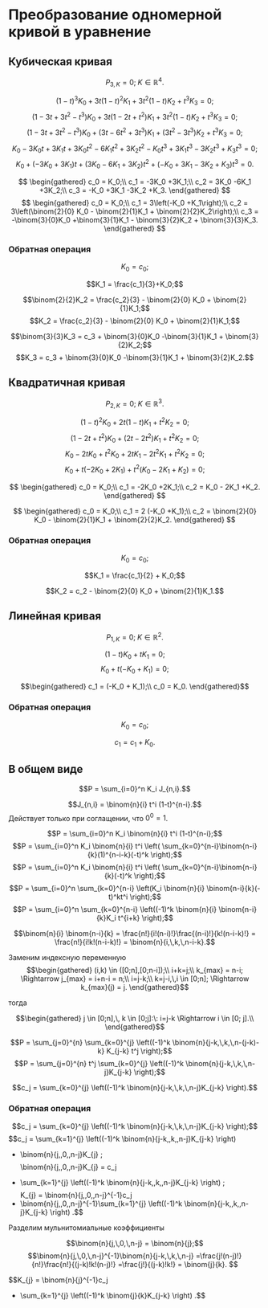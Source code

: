 # Преобразование одномерной кривой в уравнение


## Кубическая кривая
$$P_{3,K} = 0;\; K \in \mathbb{R}^4.$$


$$(1-t)^3 K_0 + 3 t (1-t)^2 K_1 + 3 t^2 (1-t) K_2 + t^3 K_3 = 0;$$
$$(1 - 3t + 3t^2 - t^3) K_0 + 3 t (1 - 2t + t^2) K_1 + 3 t^2 (1-t) K_2 + t^3 K_3 = 0;$$
$$(1 - 3t + 3t^2 - t^3) K_0 + (3t - 6t^2 + 3t^3) K_1 + (3t^2 - 3t^3) K_2 + t^3 K_3 = 0;$$
$$
K_0 
-3K_0t 
+3K_1t 
+3K_0t^2 
-6K_1t^2 
+3K_2t^2
-K_0t^3 
+3K_1t^3  
-3K_2t^3 
+K_3 t^3  
= 0;$$
$$
K_0 
+
(-3K_0 +3K_1)t
+
(3K_0 -6K_1 +3K_2)t^2
+
(-K_0 +3K_1 -3K_2 +K_3)t^3
= 0.$$

$$
\begin{gathered}
c_0 = K_0;\\
c_1 = -3K_0 +3K_1;\\
c_2 = 3K_0 -6K_1 +3K_2;\\
c_3 = -K_0 +3K_1 -3K_2 +K_3.
\end{gathered}
$$
$$
\begin{gathered}
c_0 = K_0;\\
c_1 = 3\left(-K_0 +K_1\right);\\
c_2 = 3\left(\binom{2}{0} K_0 - \binom{2}{1}K_1 + \binom{2}{2}K_2\right);\\
c_3 = -\binom{3}{0}K_0 +\binom{3}{1}K_1 - \binom{3}{2}K_2 + \binom{3}{3}K_3.
\end{gathered}
$$

### Обратная операция

$$K_0 = c_0;$$

$$K_1 = \frac{c_1}{3}+K_0;$$

$$\binom{2}{2}K_2 = \frac{c_2}{3} - \binom{2}{0} K_0 + \binom{2}{1}K_1;$$
$$K_2 = \frac{c_2}{3} - \binom{2}{0} K_0 + \binom{2}{1}K_1;$$

$$\binom{3}{3}K_3 = c_3 + \binom{3}{0}K_0 -\binom{3}{1}K_1 + \binom{3}{2}K_2;$$
$$K_3 = c_3 + \binom{3}{0}K_0 -\binom{3}{1}K_1 + \binom{3}{2}K_2.$$


## Квадратичная кривая
$$P_{2,K} = 0;\; K \in \mathbb{R}^3.$$

$$(1-t)^2 K_0 + 2 t(1-t) K_1 + t^2 K_2 = 0;$$
$$(1-2t+t^2) K_0 + (2t-2t^2) K_1 + t^2 K_2 = 0;$$
$$K_0 - 2tK_0 + t^2K_0 + 2tK_1 - 2t^2K_1 + t^2 K_2 = 0;$$
$$K_0 + t(-2K_0 + 2K_1) + t^2(K_0 - 2K_1 + K_2) = 0;$$

$$
\begin{gathered}
c_0 = K_0;\\
c_1 = -2K_0 +2K_1;\\
c_2 = K_0 - 2K_1 +K_2.
\end{gathered}
$$

$$
\begin{gathered}
c_0 = K_0;\\
c_1 = 2 (-K_0 +K_1);\\
c_2 = \binom{2}{0} K_0 - \binom{2}{1}K_1 + \binom{2}{2}K_2.
\end{gathered}
$$

### Обратная операция

$$K_0 = c_0;$$

$$K_1 = \frac{c_1}{2} + K_0;$$

$$K_2 = c_2 - \binom{2}{0} K_0 + \binom{2}{1}K_1.$$


## Линейная кривая

$$P_{1,K} = 0;\; K \in \mathbb{R}^2.$$

$$(1-t)K_0 + t K_1 = 0;$$
$$K_0 + t(-K_0 + K_1) = 0;$$

$$\begin{gathered}
c_1 = (-K_0 + K_1);\\
c_0 = K_0.
\end{gathered}$$

### Обратная операция

$$K_0 = c_0;$$

$$c_1 = c_1 + K_0.$$

## В общем виде

$$P = \sum_{i=0}^n K_i J_{n,i}.$$

$$J_{n,i} = \binom{n}{i} t^i (1-t)^{n-i}.$$
Действует только при соглащении, что $0^0 = 1$.

$$P = \sum_{i=0}^n K_i \binom{n}{i} t^i (1-t)^{n-i};$$
$$P = \sum_{i=0}^n K_i \binom{n}{i} t^i \left( \sum_{k=0}^{n-i}\binom{n-i}{k}(1)^{n-i-k}(-t)^k \right);$$
$$P = \sum_{i=0}^n K_i \binom{n}{i} t^i \left( \sum_{k=0}^{n-i}\binom{n-i}{k}(-t)^k \right);$$
$$P = \sum_{i=0}^n \sum_{k=0}^{n-i} \left(K_i \binom{n}{i} \binom{n-i}{k}(-t)^kt^i \right);$$
$$P = \sum_{i=0}^n \sum_{k=0}^{n-i} \left((-1)^k \binom{n}{i} \binom{n-i}{k}K_i t^{i+k} \right);$$

$$\binom{n}{i} \binom{n-i}{k} = \frac{n!}{i!(n-i)!}\frac{(n-i)!}{k!(n-i-k)!} = \frac{n!}{i!k!(n-i-k)!}
= \binom{n}{i,\,k,\,n-i-k}.$$

Заменим индексную переменную 
$$\begin{gathered}
	(i,k) \in ([0;n],[0;n-i]);\\
	i+k=j;\\
	k_{max} = n-i; \Rightarrow j_{max} = i+n-i = n;\\
	i=j-k;\\
	k=j-i,\,i \in [0;n]; \Rightarrow k_{max}(j) = j.
\end{gathered}$$

тогда

$$\begin{gathered}
	j \in [0;n],\, k \in [0;j]:\: i=j-k \Rightarrow i \in [0; j].\\
\end{gathered}$$

$$P = \sum_{j=0}^{n} \sum_{k=0}^{j} \left((-1)^k \binom{n}{j-k,\,k,\,n-(j-k)-k} K_{j-k} t^j \right);$$
$$P = \sum_{j=0}^{n} t^j \sum_{k=0}^{j} \left((-1)^k \binom{n}{j-k,\,k,\,n-j}K_{j-k} \right);$$

$$c_j = \sum_{k=0}^{j} \left((-1)^k \binom{n}{j-k,\,k,\,n-j}K_{j-k} \right).$$

### Обратная операция

$$c_j = \sum_{k=0}^{j} \left((-1)^k \binom{n}{j-k,\,k,\,n-j}K_{j-k} \right);$$
$$c_j 
= \sum_{k=1}^{j} \left((-1)^k \binom{n}{j-k,\,k,\,n-j}K_{j-k} \right)
+ \binom{n}{j,\,0,\,n-j}K_{j}
;$$
$$\binom{n}{j,\,0,\,n-j}K_{j}
= c_j 
- \sum_{k=1}^{j} \left((-1)^k \binom{n}{j-k,\,k,\,n-j}K_{j-k} \right) 
;$$
$$K_{j}
= \binom{n}{j,\,0,\,n-j}^{-1}c_j 
- \binom{n}{j,\,0,\,n-j}^{-1}\sum_{k=1}^{j} \left((-1)^k \binom{n}{j-k,\,k,\,n-j}K_{j-k} \right) 
.$$

Разделим мульнитомиальные коэффициенты

$$\binom{n}{j,\,0,\,n-j} = \binom{n}{j};$$
$$\binom{n}{j,\,0,\,n-j}^{-1}\binom{n}{j-k,\,k,\,n-j}
=\frac{j!(n-j)!}{n!}\frac{n!}{(j-k)!k!(n-j)!}
=\frac{j!}{(j-k)!k!}
= \binom{j}{k}.
$$

$$K_{j}
= \binom{n}{j}^{-1}c_j 
- \sum_{k=1}^{j} \left((-1)^k \binom{j}{k}K_{j-k} \right) 
.$$